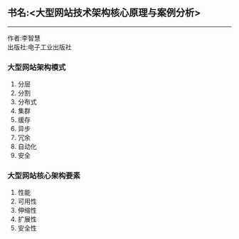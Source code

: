 ## 书名:<大型网站技术架构核心原理与案例分析>
-----
作者:李智慧  
出版社:电子工业出版社  

### 大型网站架构模式

1. 分层
2. 分割
3. 分布式
4. 集群
5. 缓存
6. 异步
7. 冗余
8. 自动化
9. 安全


### 大型网站核心架构要素

1. 性能
2. 可用性
3. 伸缩性
4. 扩展性
5. 安全性